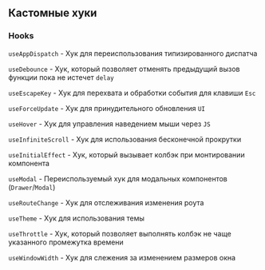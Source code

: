 ## Кастомные хуки

### Hooks

`useAppDispatch` - Хук для переиспользования типизированного диспатча

`useDebounce` - Хук, который позволяет отменять предыдущий вызов функции пока не истечет `delay`

`useEscapeKey` - Хук для перехвата и обработки события для клавиши `Esc`

`useForceUpdate` - Хук для принудительного обновления `UI`

`useHover` - Хук для управления наведением мыши через `JS`

`useInfiniteScroll` - Хук для использования бесконечной прокрутки

`useInitialEffect` - Хук, который вызывает колбэк при монтировании компонента

`useModal` - Переиспользуемый хук для модальных компонентов (`Drawer`/`Modal`)

`useRouteChange` - Хук для отслеживания изменения роута

`useTheme` - Хук для использования темы

`useThrottle` - Хук, который позволяет выполнять колбэк не чаще указанного промежутка времени

`useWindowWidth` - Хук для слежения за изменением размеров окна
